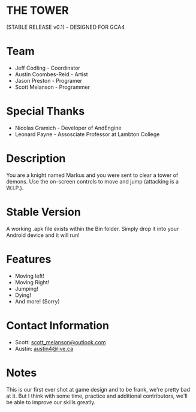 THE TOWER 
========

(STABLE RELEASE v0.1) - DESIGNED FOR GCA4

# Team
* Jeff Codling - Coordinator
* Austin Coombes-Reid - Artist
* Jason Preston - Programer
* Scott Melanson - Programmer

# Special Thanks
* Nicolas Gramich - Developer of AndEngine
* Leonard Payne - Assosciate Professor at Lambton College

# Description
You are a knight named Markus and you were sent to clear a tower of demons.  Use the on-screen controls to move and jump (attacking is a W.I.P.).

# Stable Version
A working .apk file exists within the Bin folder.  Simply drop it into your Android device and it will run!

# Features
* Moving left!
* Moving Right!
* Jumping!
* Dying!
* And more! (Sorry)

# Contact Information
* Scott:  scott_melanson@outlook.com
* Austin: austin4@live.ca

# Notes
This is our first ever shot at game design and to be frank, we're pretty bad at it.  But I think with some time, practice and additional contributors, we'll be able to improve our skills greatly.
